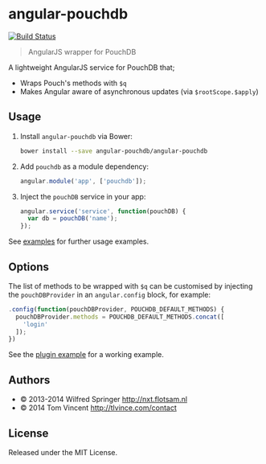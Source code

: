 # angular-pouchdb

[![Build Status][travis-image]][travis-url]

> AngularJS wrapper for PouchDB

A lightweight AngularJS service for PouchDB that;

* Wraps Pouch's methods with `$q`
* Makes Angular aware of asynchronous updates (via `$rootScope.$apply`)

[travis-image]: https://travis-ci.org/angular-pouchdb/angular-pouchdb.svg
[travis-url]: https://travis-ci.org/angular-pouchdb/angular-pouchdb

## Usage

1. Install `angular-pouchdb` via Bower:

    ```bash
    bower install --save angular-pouchdb/angular-pouchdb
    ```

2. Add `pouchdb` as a module dependency:

    ```js
    angular.module('app', ['pouchdb']);
    ```

3. Inject the `pouchDB` service in your app:

    ```js
    angular.service('service', function(pouchDB) {
      var db = pouchDB('name');
    });
    ```

See [examples](examples) for further usage examples.

## Options

The list of methods to be wrapped with `$q` can be customised by injecting the
`pouchDBProvider` in an `angular.config` block, for example:

```js
.config(function(pouchDBProvider, POUCHDB_DEFAULT_METHODS) {
  pouchDBProvider.methods = POUCHDB_DEFAULT_METHODS.concat([
    'login'
  ]);
})
```

See the [plugin example](examples/plugins) for a working example.

## Authors

* © 2013-2014 Wilfred Springer <http://nxt.flotsam.nl>
* © 2014 Tom Vincent <http://tlvince.com/contact>

## License

Released under the MIT License.
